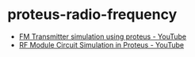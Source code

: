 proteus-radio-frequency
=======================
- [FM Transmitter simulation using proteus - YouTube](https://www.youtube.com/watch?v=yH38Dlf2oME)
- [RF Module Circuit Simulation in Proteus - YouTube](https://www.youtube.com/watch?v=7ZlHHZ0kc2s)
